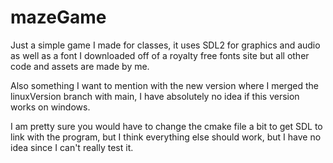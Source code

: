 # mazeGame
Just a simple game I made for classes, it uses SDL2 for graphics and audio as well as a font I downloaded off of a royalty free fonts site but all other code and assets are made by me.

Also something I want to mention with the new version where I merged the linuxVersion branch with main, I have absolutely no idea if this version works on windows. 

I am pretty sure you would have to change the cmake file a bit to get SDL to link with the program, but I think everything else should work, but I have no idea since I can't really test it. 


